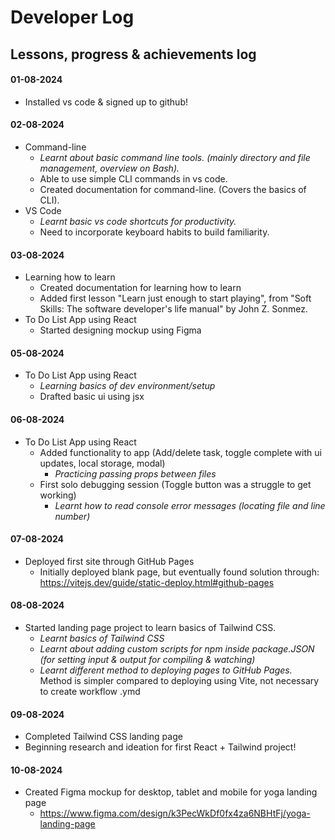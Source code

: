 
# Developer Log

## Lessons, progress & achievements log  
#### 01-08-2024
- Installed vs code & signed up to github!

#### 02-08-2024
- Command-line
    - *Learnt about basic command line tools. (mainly directory and file management, overview on Bash).* 
    - Able to use simple CLI commands in vs code.
    - Created documentation for command-line. (Covers the basics of CLI).
- VS Code
    - *Learnt basic vs code shortcuts for productivity.*
    - Need to incorporate keyboard habits to build familiarity.

#### 03-08-2024
- Learning how to learn
    - Created documentation for learning how to learn 
    - Added first lesson "Learn just enough to start playing", from "Soft Skills: The software developer's life manual" by John Z. Sonmez.
- To Do List App using React
    - Started designing mockup using Figma

#### 05-08-2024
- To Do List App using React
    - *Learning basics of dev environment/setup*
    - Drafted basic ui using jsx

#### 06-08-2024
- To Do List App using React
    - Added functionality to app (Add/delete task, toggle complete with ui updates, local storage, modal)
        - *Practicing passing props between files*
    - First solo debugging session (Toggle button was a struggle to get working)
        - *Learnt how to read console error messages (locating file and line number)*

#### 07-08-2024
- Deployed first site through GitHub Pages
    - Initially deployed blank page, but eventually found solution through:
    https://vitejs.dev/guide/static-deploy.html#github-pages  

#### 08-08-2024
- Started landing page project to learn basics of Tailwind CSS.
    - *Learnt basics of Tailwind CSS*
    - *Learnt about adding custom scripts for npm inside package.JSON (for setting input & output for compiling & watching)*
    - *Learnt different method to deploying pages to GitHub Pages.* Method is simpler compared to deploying using Vite, not necessary to create workflow .ymd

#### 09-08-2024
- Completed Tailwind CSS landing page
- Beginning research and ideation for first React + Tailwind project!

#### 10-08-2024
- Created Figma mockup for desktop, tablet and mobile for yoga landing page
    - https://www.figma.com/design/k3PecWkDf0fx4za6NBHtFj/yoga-landing-page 

    

